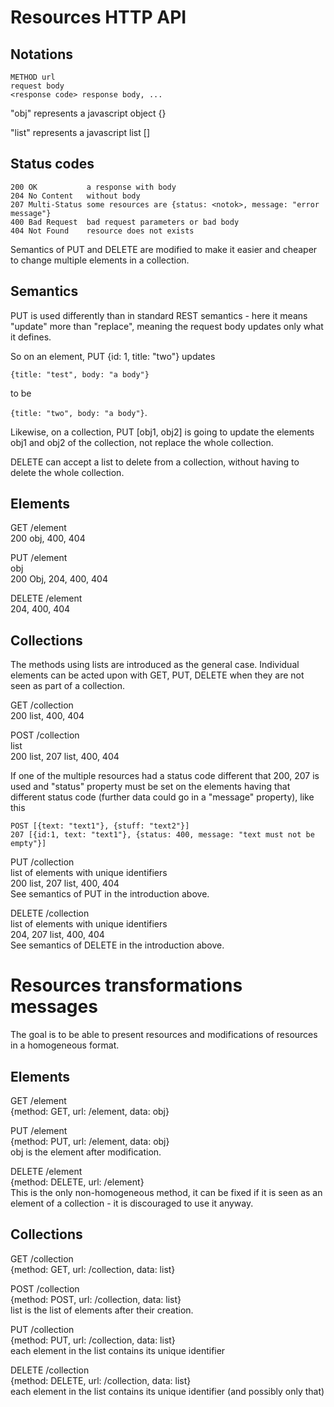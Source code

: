 Resources HTTP API
==================

Notations
---------

```
METHOD url
request body
<response code> response body, ...
```

"obj" represents a javascript object {}

"list" represents a javascript list []

Status codes
------------

```
200 OK           a response with body
204 No Content   without body
207 Multi-Status some resources are {status: <notok>, message: "error message"}
400 Bad Request  bad request parameters or bad body
404 Not Found    resource does not exists
```

Semantics of PUT and DELETE are modified to make it easier and cheaper
to change multiple elements in a collection.

Semantics
---------

PUT is used differently than in standard REST semantics - here it means
"update" more than "replace", meaning the request body updates only what it
defines.

So on an element, PUT {id: 1, title: "two"} updates

`{title: "test", body: "a body"}`

to be

`{title: "two", body: "a body"}`.

Likewise, on a collection, PUT [obj1, obj2] is going to update the elements
obj1 and obj2 of the collection, not replace the whole collection.

DELETE can accept a list to delete from a collection, without having
to delete the whole collection.


Elements
--------

GET /element  
200 obj, 400, 404

PUT /element  
obj  
200 Obj, 204, 400, 404

DELETE /element  
204, 400, 404


Collections
-----------

The methods using lists are introduced as the general case.
Individual elements can be acted upon with GET, PUT, DELETE when they are
not seen as part of a collection.

GET /collection  
200 list, 400, 404

POST /collection  
list  
200 list, 207 list, 400, 404

If one of the multiple resources had a status code different that 200,
207 is used and "status" property must be set on the elements having that
different status code (further data could go in a "message" property), like this

```
POST [{text: "text1"}, {stuff: "text2"}]
207 [{id:1, text: "text1"}, {status: 400, message: "text must not be empty"}]
```

PUT /collection  
list of elements with unique identifiers  
200 list, 207 list, 400, 404  
See semantics of PUT in the introduction above.

DELETE /collection  
list of elements with unique identifiers  
204, 207 list, 400, 404  
See semantics of DELETE in the introduction above.


Resources transformations messages
==================================

The goal is to be able to present resources and modifications of resources
in a homogeneous format.

Elements
--------

GET /element  
{method: GET, url: /element, data: obj}

PUT /element  
{method: PUT, url: /element, data: obj}  
obj is the element after modification.

DELETE /element  
{method: DELETE, url: /element}  
This is the only non-homogeneous method, it can be fixed if it is seen
as an element of a collection - it is discouraged to use it anyway.


Collections
-----------

GET /collection  
{method: GET, url: /collection, data: list}

POST /collection  
{method: POST, url: /collection, data: list}  
list is the list of elements after their creation.

PUT /collection  
{method: PUT, url: /collection, data: list}  
each element in the list contains its unique identifier

DELETE /collection  
{method: DELETE, url: /collection, data: list}  
each element in the list contains its unique identifier (and possibly only that)


